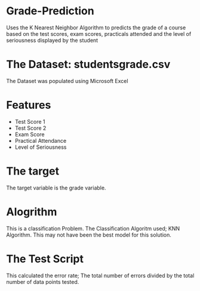 # Grade-Prediction

Uses the K Nearest Neighbor Algorithm to predicts the grade of a course based on the test scores, exam scores, practicals attended and the level of seriousness displayed by the student

# The Dataset: studentsgrade.csv

The Dataset was populated using Microsoft Excel

# Features
- Test Score 1
- Test Score 2
- Exam Score
- Practical Attendance
- Level of Seriousness


# The target
The target variable is the grade variable.

# Alogrithm
This is a classification Problem. The Classification Algoritm used; KNN Algorithm.
This may not have been the best model for this solution.


# The Test Script

This calculated the error rate; The total number of errors divided by the total number of data points tested.

